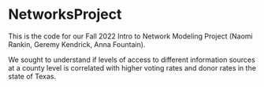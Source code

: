 # NetworksProject

This is the code for our Fall 2022 Intro to Network Modeling Project (Naomi Rankin, Geremy Kendrick, Anna Fountain).

We sought to understand if levels of access to different information sources at a county level is correlated with higher voting rates and donor rates in the state of Texas.
